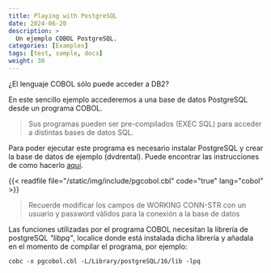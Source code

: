 ```yaml
---
title: Playing with PostgreSQL
date: 2024-06-20
description: >
  Un ejemplo COBOL PostgreSQL.
categories: [Examples]
tags: [test, sample, docs]
weight: 30
---
```


¿El lenguaje COBOL sólo puede acceder a DB2?

En este sencillo ejemplo accederemos a una base de datos PostgreSQL desde un programa COBOL. 

> Sus programas pueden ser pre-compilados (EXEC SQL) para acceder a distintas bases de datos SQL. 

Para poder ejecutar este programa es necesario instalar PostgreSQL y crear la base de datos de ejemplo (dvdrental). Puede encontrar las instrucciones de como hacerlo [aquí](https://www.postgresql.org/download/). 

{{< readfile file="/static/img/include/pgcobol.cbl" code="true" lang="cobol" >}}

>Recuerde modificar los campos de WORKING CONN-STR con un usuario y password válidos para la conexión a la base de datos

Las funciones utilizadas por el programa COBOL necesitan la librería de postgreSQL _"libpq"_, localice donde está instalada dicha librería y añadala en el momento de compilar el programa, por ejemplo:

`cobc -x pgcobol.cbl -L/Library/postgreSQL/16/lib -lpq`


